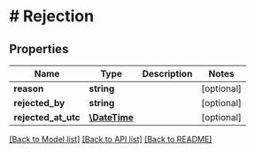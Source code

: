 # # Rejection

## Properties

Name | Type | Description | Notes
------------ | ------------- | ------------- | -------------
**reason** | **string** |  | [optional]
**rejected_by** | **string** |  | [optional]
**rejected_at_utc** | [**\DateTime**](\DateTime.md) |  | [optional]

[[Back to Model list]](../../README.md#models) [[Back to API list]](../../README.md#endpoints) [[Back to README]](../../README.md)
